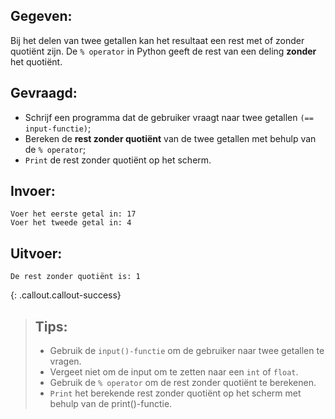 ## Gegeven: 

Bij het delen van twee getallen kan het resultaat een rest met of zonder quotiënt zijn. De `% operator` in Python geeft de rest van een deling **zonder** het quotiënt.


## Gevraagd: 

* Schrijf een programma dat de gebruiker vraagt naar twee getallen `(== input-functie)`;
* Bereken de **rest zonder quotiënt** van de twee getallen met behulp van de `% operator`;
* `Print` de rest zonder quotiënt op het scherm.

## Invoer: 
```
Voer het eerste getal in: 17
Voer het tweede getal in: 4
````

## Uitvoer: 
```
De rest zonder quotiënt is: 1
```

{: .callout.callout-success}
>## Tips: 
>* Gebruik de `input()-functie` om de gebruiker naar twee getallen te vragen. 
>* Vergeet niet om de input om te zetten naar een `int` of `float`.
>* Gebruik de `% operator` om de rest zonder quotiënt te berekenen.
>* `Print` het berekende rest zonder quotiënt op het scherm met behulp van de print()-functie.

